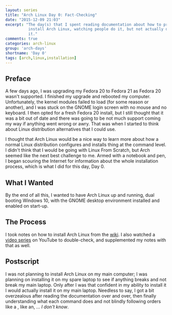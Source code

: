 ```yaml
---
layout: series
title: "Arch Linux Day 0: Fact-Checking"
date: "2015-12-09 21:03"
excerpt: "The day(s) that I spent reading documentation about how to properly
          install Arch Linux, watching people do it, but not actually doing
          it."
comments: true
categories: arch-linux
group: 'arch-days'
shortname: 'Day 0'
tags: [arch,linux,installation]
---
```


## Preface

A few days ago, I was upgrading my Fedora 20 to Fedora 21 as Fedora 20 wasn't
supported. I finished my upgrade and rebooted my computer. Unfortunately, the
kernel modules failed to load (for some reason or another), and I was stuck on
the GNOME login screen with no mouse and no keyboard. I then opted for a fresh
Fedora 20 install, but I still thought that it was a bit out of date and there
was going to be not much support coming my way if anything went wrong or awry.
That was when I started to think about Linux distribution alternatives that I
could use.

I thought that Arch Linux would be a nice way to learn more about how a normal
Linux distribution configures and installs thing at the command level. I didn't
think that I would be going with Linux From Scratch, but Arch seemed like the
next best challenge to me. Armed with a notebook and pen, I began scouring the
Internet for information about the whole installation process, which is what I
did for this day, Day 0.


## What I Wanted

By the end of all this, I wanted to have Arch Linux up and running, dual
booting Windows 10, with the GNOME desktop environment installed and enabled on
start-up.


## The Process

I took notes on how to install Arch Linux from the [wiki][wiki]. I also watched
a [video series][vids] on YouTube to double-check, and supplemented my notes
with that as well.


## Postscript

I was not planning to install Arch Linux on my main computer; I was planning on
installing it on my spare laptop to see if anything breaks and not break my
main laptop. Only after I was that confident in my ability to install it I
would actually install it on my main laptop. Needless to say, I got a bit
overzealous after reading the documentation over and over, then finally
understanding what each command does and not blindly following orders like a
, like an, ... *I don't know*.



[wiki]: https://wiki.archlinux.org/index.php/Installation_guide
[vids]: https://www.youtube.com/watch?v=kQFzVG4wZEg
